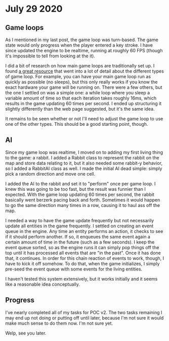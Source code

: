 # July 29  2020
## Game loops
As I mentioned in my last post, the game loop was turn-based. The game state would only progress when the player entered a key stroke. I have since updated the engine to be realtime, running at roughly 60 FPS (though it's impossible to tell from looking at the it).

I did a bit of research on how main game loops are traditionally set up. I found [a great resource](https://gameprogrammingpatterns.com/game-loop.html) that went into a lot of detail about the different types of game loop. For example, you can have your main game loop run as quickly as possible (no sleeps), but this only really works if you know the exact hardware your game will be running on. There were a few others, but the one I settled on was a simple one: a while loop where you sleep a variable amount of time so that each iteration takes roughly 16ms, which results in the game updating 60 times per second. I ended up structuring it slightly differently than the web page suggested, but it's the same idea.

It remains to be seen whether or not I'll need to adjust the game loop to use one of the other types. This should be a good starting point, though.

## AI
Since my game loop was realtime, I moved on to adding my first living thing to the game: a rabbit. I added a Rabbit class to represent the rabbit on the map and store data relating to it, but it also needed some rabbit-y behavior, so I added a RabbitAI class as well. I made the initial AI dead simple: simply pick a random direction and move one cell.

I added the AI to the rabbit and set it to "perform" once per game loop. I knew this was going to be too fast, but the result was funnier than I expected. With the game loop updating 60 times per second, the rabbit basically went berzerk pacing back and forth. Sometimes it would happen to go the same direction many times in a row, causing it to haul ass off the map.

I needed a way to have the game update frequently but not necessarily update all entities in the game frequently. I settled on creating an event queue in the engine. Any time an entity performs an action, it checks to see if it should perform another. If so, it enqueues the same event again a certain amount of time in the future (such as a few seconds). I keep the event queue sorted, so as the engine runs it can simply pop things off the top until it has processed all events that are "in the past". Once it has done that, it continues. In order for this chain reaction of events to work, though, I have to kick it off somehow. To do that, when the game initializes, I simply pre-seed the event queue with some events for the living entities.

I haven't tested this system extensively, but it works initially and it seems like a reasonable idea conceptually.

## Progress
I've nearly completed all of my tasks for POC v2. The two tasks remaining I may end up not doing or putting off until later, because I'm not sure it would make much sense to do them now. I'm not sure yet.

Welp, see you later.